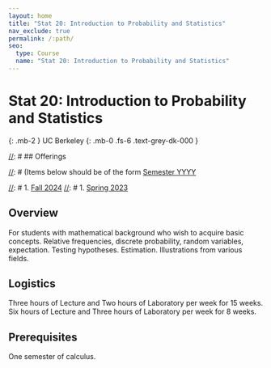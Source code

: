 ```yaml
---
layout: home
title: "Stat 20: Introduction to Probability and Statistics"
nav_exclude: true
permalink: /:path/
seo:
  type: Course
  name: "Stat 20: Introduction to Probability and Statistics"
---
```


# Stat 20: Introduction to Probability and Statistics
{: .mb-2 }
UC Berkeley
{: .mb-0 .fs-6 .text-grey-dk-000 }


[//]: # ## Offerings

[//]: # (Items below should be of the form [Semester YYYY](semester-year)

[//]: # (Notably the paths should not have leading slashes in real sites.)

[//]: # 1. [Fall 2024](/fall-2024)
[//]: # 1. [Spring 2023](/spring-2023)

## Overview

For students with mathematical background who wish to acquire basic concepts. Relative frequencies, discrete probability, random variables, expectation. Testing hypotheses. Estimation. Illustrations from various fields. 

## Logistics

Three hours of Lecture and  Two hours of Laboratory per week for 15 weeks.  Six hours of Lecture and  Three hours of Laboratory per week for 8 weeks.

## Prerequisites

One semester of calculus. 
